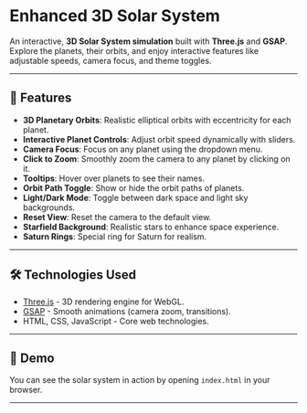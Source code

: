# Enhanced 3D Solar System

An interactive, **3D Solar System simulation** built with **Three.js** and **GSAP**. Explore the planets, their orbits, and enjoy interactive features like adjustable speeds, camera focus, and theme toggles.

---

## 🌟 Features

- **3D Planetary Orbits**: Realistic elliptical orbits with eccentricity for each planet.
- **Interactive Planet Controls**: Adjust orbit speed dynamically with sliders.
- **Camera Focus**: Focus on any planet using the dropdown menu.
- **Click to Zoom**: Smoothly zoom the camera to any planet by clicking on it.
- **Tooltips**: Hover over planets to see their names.
- **Orbit Path Toggle**: Show or hide the orbit paths of planets.
- **Light/Dark Mode**: Toggle between dark space and light sky backgrounds.
- **Reset View**: Reset the camera to the default view.
- **Starfield Background**: Realistic stars to enhance space experience.
- **Saturn Rings**: Special ring for Saturn for realism.

---

## 🛠️ Technologies Used

- [Three.js](https://threejs.org/) - 3D rendering engine for WebGL.
- [GSAP](https://greensock.com/gsap/) - Smooth animations (camera zoom, transitions).
- HTML, CSS, JavaScript - Core web technologies.

---

## 🎨 Demo

You can see the solar system in action by opening `index.html` in your browser.

---

